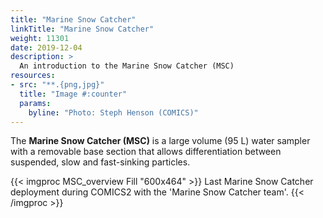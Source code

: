 ```yaml
---
title: "Marine Snow Catcher"
linkTitle: "Marine Snow Catcher"
weight: 11301
date: 2019-12-04
description: >
  An introduction to the Marine Snow Catcher (MSC)
resources:
- src: "**.{png,jpg}"
  title: "Image #:counter"
  params:
    byline: "Photo: Steph Henson (COMICS)"
---
```


The **Marine Snow Catcher (MSC)** is a large volume (95 L) water sampler with a removable base section that allows differentiation between suspended, slow and fast-sinking particles.

{{< imgproc MSC_overview Fill "600x464" >}}
Last Marine Snow Catcher deployment during COMICS2 with the 'Marine Snow Catcher team'.
{{< /imgproc >}}
